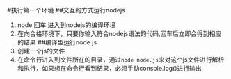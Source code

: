 #执行第一个环境
##交互的方式运行nodejs
1. node 回车 进入到nodejs的编译环境
2. 在向合格环境下，只要你输入符合nodejs语法的代码,回车后立即会得到相应的结果
##编译型运行node js
1. 创建一个js的文件
2. 在命令行进入到文件所在的目录，通过`node node.js`来对这个js文件进行解析和执行，如果想在命令行看到结果，必须手动console.log()进行输出
